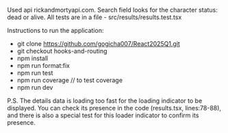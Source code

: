 Used api rickandmortyapi.com. Search field looks for the character status: dead or alive.
All tests are in a file - src/results/results.test.tsx

Instructions to run the application:

- git clone https://github.com/gogicha007/React2025Q1.git
- git checkout hooks-and-routing
- npm install
- npm run format:fix
- npm run test
- npm run coverage // to test coverage
- npm run dev

P.S. The details data is loading too fast for the loading indicator to be displayed. You can check its presence in the code (results.tsx, lines:78-88), and there is also a special test for this loader indicator to confirm its presence.
